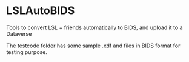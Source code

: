 # LSLAutoBIDS
Tools to convert LSL + friends automatically to BIDS, and upload it to a Dataverse

The testcode folder has some sample .xdf and files in BIDS format for testing purpose.
